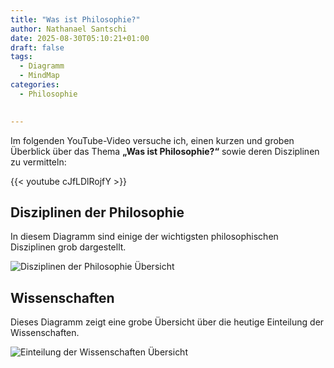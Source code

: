 ```yaml
---
title: "Was ist Philosophie?"
author: Nathanael Santschi
date: 2025-08-30T05:10:21+01:00
draft: false
tags:
  - Diagramm
  - MindMap
categories:
  - Philosophie

  
---
```


Im folgenden YouTube-Video versuche ich, einen kurzen und groben Überblick über das Thema **„Was ist Philosophie?“** sowie deren Disziplinen zu vermitteln:  



{{< youtube cJfLDlRojfY >}}

## Disziplinen der Philosophie
In diesem Diagramm sind einige der wichtigsten philosophischen Disziplinen grob dargestellt.

![Disziplinen der Philosophie Übersicht](/images/Philosophie-Disziplinen.png "Disziplinen der Philosophie Übersicht")  

## Wissenschaften
Dieses Diagramm zeigt eine grobe Übersicht über die heutige Einteilung der Wissenschaften.

![Einteilung der Wissenschaften Übersicht](/images/Wissenschaften.png "Einteilung der Wissenschaften Übersicht")  

